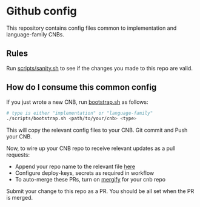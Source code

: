 # Github config

This repository contains config files common to implementation and language-family
CNBs.

## Rules

Run [scripts/sanity.sh](scripts/sanity.sh) to see if the changes you made to this repo are valid.

## How do I consume this common config

If you just wrote a new CNB, run [bootstrap.sh](scripts/bootstrap.sh) as follows:
```sh
# type is either "implementation" or "language-family"
./scripts/bootstrap.sh <path/to/your/cnb> <type>
```

This will copy the relevant config files to your CNB. Git commit and Push your CNB.

Now, to wire up your CNB repo to receive relevant updates as a pull requests:
* Append your repo name to the relevant file [here](.github/data)
* Configure deploy-keys, secrets as required in workflow
* To auto-merge these PRs, turn on [mergify](https://github.com/marketplace/mergify) for your cnb repo

Submit your change to this repo as a PR. You should be all set when the PR is merged.

